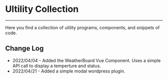 # Ultility Collection
---

Here you find a collection of utility programs, components, and snippets of code.

## Change Log

- 2022/04/04 - Added the WeatherBoard Vue Component.  Uses a simple API call to display a temperture and status.
- 2022/04/21 - Added a simple modal wordpress plugin. 